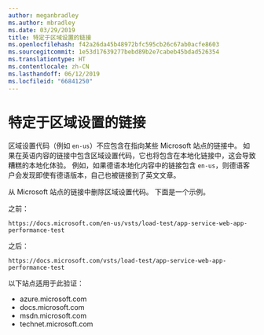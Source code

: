 ```yaml
---
author: meganbradley
ms.author: mbradley
ms.date: 03/29/2019
title: 特定于区域设置的链接
ms.openlocfilehash: f42a26da45b48972bfc595cb26c67ab0acfe8603
ms.sourcegitcommit: 1e53d17639277bebd89b2e7cabeb45bdad526354
ms.translationtype: HT
ms.contentlocale: zh-CN
ms.lasthandoff: 06/12/2019
ms.locfileid: "66841250"
---
```

# <a name="locale-specific-links"></a>特定于区域设置的链接

区域设置代码（例如 `en-us`）不应包含在指向某些 Microsoft 站点的链接中。 如果在英语内容的链接中包含区域设置代码，它也将包含在本地化链接中，这会导致糟糕的本地化体验。 例如，如果德语本地化内容中的链接包含 `en-us`，则德语客户会发现即使有德语版本，自己也被链接到了英文文章。

从 Microsoft 站点的链接中删除区域设置代码。 下面是一个示例。

之前：

`https://docs.microsoft.com/en-us/vsts/load-test/app-service-web-app-performance-test`

之后：

`https://docs.microsoft.com/vsts/load-test/app-service-web-app-performance-test`

以下站点适用于此验证：

- azure.microsoft.com
- docs.microsoft.com
- msdn.microsoft.com
- technet.microsoft.com